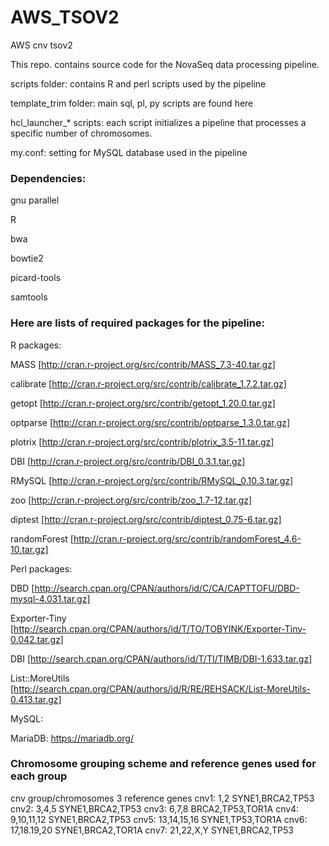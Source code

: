 # AWS_TSOV2
AWS cnv tsov2

This repo. contains source code for the NovaSeq data processing pipeline. 

scripts folder: contains R and perl scripts used by the pipeline

template_trim folder: main sql, pl, py scripts are found here

hcl_launcher_* scripts: each script initializes a pipeline that processes a specific number of chromosomes. 

my.conf: setting for MySQL database used in the pipeline

### Dependencies:

gnu parallel

R

bwa

bowtie2

picard-tools

samtools

### Here are lists of required packages for the pipeline:

R packages:

MASS [http://cran.r-project.org/src/contrib/MASS_7.3-40.tar.gz]

calibrate [http://cran.r-project.org/src/contrib/calibrate_1.7.2.tar.gz]

getopt [http://cran.r-project.org/src/contrib/getopt_1.20.0.tar.gz]

optparse [http://cran.r-project.org/src/contrib/optparse_1.3.0.tar.gz]

plotrix [http://cran.r-project.org/src/contrib/plotrix_3.5-11.tar.gz]

DBI [http://cran.r-project.org/src/contrib/DBI_0.3.1.tar.gz]

RMySQL [http://cran.r-project.org/src/contrib/RMySQL_0.10.3.tar.gz]

zoo [http://cran.r-project.org/src/contrib/zoo_1.7-12.tar.gz]

diptest [http://cran.r-project.org/src/contrib/diptest_0.75-6.tar.gz]

randomForest [http://cran.r-project.org/src/contrib/randomForest_4.6-10.tar.gz]

Perl packages:

DBD [http://search.cpan.org/CPAN/authors/id/C/CA/CAPTTOFU/DBD-mysql-4.031.tar.gz]

Exporter-Tiny [http://search.cpan.org/CPAN/authors/id/T/TO/TOBYINK/Exporter-Tiny-0.042.tar.gz]

DBI [http://search.cpan.org/CPAN/authors/id/T/TI/TIMB/DBI-1.633.tar.gz]

List::MoreUtils [http://search.cpan.org/CPAN/authors/id/R/RE/REHSACK/List-MoreUtils-0.413.tar.gz]

MySQL:

MariaDB: https://mariadb.org/

### Chromosome grouping scheme and reference genes used for each group

cnv group/chromosomes	3 reference genes
cnv1: 1,2	SYNE1,BRCA2,TP53
cnv2: 3,4,5	SYNE1,BRCA2,TP53
cnv3: 6,7,8	BRCA2,TP53,TOR1A
cnv4: 9,10,11,12	SYNE1,BRCA2,TP53
cnv5: 13,14,15,16	SYNE1,TP53,TOR1A
cnv6: 17,18.19,20	SYNE1,BRCA2,TOR1A
cnv7: 21,22,X,Y SYNE1,BRCA2,TP53
